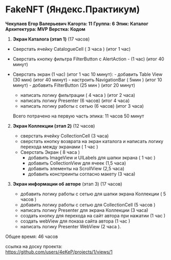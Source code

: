 
# FakeNFT (Яндекс.Практикум)

**Чекулаев Егор Валерьевич**
**Кагорта: 11**
**Группа: 6**
**Эпик: Каталог**
**Архитектура: MVP**
**Верстка: Кодом**

1. **Экран Каталога (этап 1)** (17 часов)
- Сверстать ячейку CatalogueCell ( 3 часа ) (итог 1 час)
- Сверстать кнопку фильтра FilterButton c AlertAction - (1 час) (итог 40 минут)
- Сверстать экран (1 час) (итог 1 час 10 минут): 
        - добавить Table View  (30 мин) (итог 40 минут)
        - настроить NavigationBar ( 5мин ) (итог 10 минут)
        - добавить FilterButton (25 мин ) (итог 20 минут)
  - написать логику фильтрации ( 4 часа ) (итог 2 часа)
  - написать логику Presenter (6 часов) (итог 4 часа)
  - написать логику работы с сетью (6 часов) (итог 3 часа)
  
  Всего потрачено на первую часть эпика: 11 часов 50 минут

2. **Экран Коллекции (этап 2)** (12 часов)
   - сверстать ячейку CollectionCell  (3 часа)
   - сверстать кнопку возврата на экран каталога и написать логику перехода между экранами ( 1 час )
   - Сверстать Экран ( 8 часа ) 
       - добавить ImageView и UILabels для шапки экрана ( 1 час )
       - добавить CollectionView для ячеек (1,5 часа)
       - добавить элементы на ScrollView (2,5 часа)
       - добавить констреинты согласно макету (3 часа)
  
3. **Экран информации об авторе** (этап 3) (17 часов)
      - добавить логику работы с сетью для шапки экрана Коллекции ( 5 часов )
      - добавить логику работы с сетью для CollectionCell (5 часов )
      - написать логику Presenter для экрана Коллекции (3 часа)
      - создать кнопку для перехода на сайт автора при нажатии (1 час )
      - создать webView для показа сайта автора (1 час )
      - написать логику Presenter WebView (2 часа ).

Общее время: 46 часов

ссылка на доску проекта: https://github.com/users/4eKeP/projects/1/views/1
